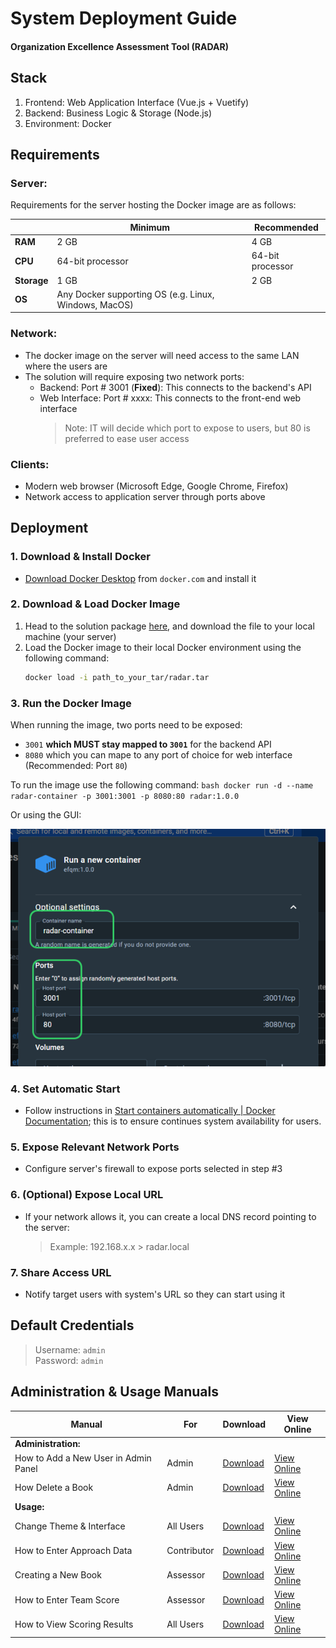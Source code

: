 # System Deployment Guide

#### Organization Excellence Assessment Tool (RADAR)

## Stack

1. Frontend: Web Application Interface (Vue.js + Vuetify)
2. Backend: Business Logic & Storage (Node.js)
3. Environment: Docker

## Requirements

### Server:

Requirements for the server hosting the Docker image are as follows:

|             | Minimum                                               | Recommended      |
| ----------- | ----------------------------------------------------- | ---------------- |
| **RAM**     | 2 GB                                                  | 4 GB             |
| **CPU**     | 64-bit processor                                      | 64-bit processor |
| **Storage** | 1 GB                                                  | 2 GB             |
| **OS**      | Any Docker supporting OS (e.g. Linux, Windows, MacOS) |

### Network:

- The docker image on the server will need access to the same LAN where the users are
- The solution will require exposing two network ports:
  - Backend: Port # 3001 (**Fixed**): This connects to the backend's API
  - Web Interface: Port # xxxx: This connects to the front-end web interface
    > Note: IT will decide which port to expose to users, but 80 is preferred to ease user access

### Clients:

- Modern web browser (Microsoft Edge, Google Chrome, Firefox)
- Network access to application server through ports above

## Deployment

### 1. Download & Install Docker

- [Download Docker Desktop](https://www.docker.com/products/docker-desktop/) from `docker.com` and install it

### 2. Download & Load Docker Image

1. Head to the solution package [here](https://netorgft5795324-my.sharepoint.com/:u:/g/personal/jack_tbc-me_com/EQLQMa5d6FJAqBy7QXSGd1QBDw89PdCU_50bGCro7BKFzA?e=sF2CQk), and download the file to your local machine (your server)
2. Load the Docker image to their local Docker environment using the following command:
   ```bash
   docker load -i path_to_your_tar/radar.tar
   ```

### 3. Run the Docker Image

When running the image, two ports need to be exposed:

- `3001` **which MUST stay mapped to `3001`** for the backend API
- `8080` which you can mape to any port of choice for web interface (Recommended: Port `80`)

To run the image use the following command:
`bash
	docker run -d --name radar-container -p 3001:3001 -p 8080:80 radar:1.0.0
	`

Or using the GUI:

![docker-run-config.png](.images/run-docker-config.png)

### 4. Set Automatic Start

- Follow instructions in [Start containers automatically | Docker Documentation](https://docs.docker.com/config/containers/start-containers-automatically/); this is to ensure continues system availability for users.

### 5. Expose Relevant Network Ports

- Configure server's firewall to expose ports selected in step #3

### 6. (Optional) Expose Local URL

- If your network allows it, you can create a local DNS record pointing to the server:
  > Example: 192.168.x.x > radar.local

### 7. Share Access URL

- Notify target users with system's URL so they can start using it

## Default Credentials

> Username: `admin`  
> Password: `admin`

## Administration & Usage Manuals

| Manual                               | For         | Download                                                                                | View Online                                                                                                                                          |
| ------------------------------------ | ----------- | --------------------------------------------------------------------------------------- | ---------------------------------------------------------------------------------------------------------------------------------------------------- |
| **Administration:**                  |
| How to Add a New User in Admin Panel | Admin       | [Download](manual/Admin%20-%20How%20to%20Add%20a%20New%20User%20in%20Admin%20Panel.pdf) | [View Online](https://github.com/ArtOfIntel/RadarSolutionPackage/blob/main/manual/Admin%20-%20How%20to%20Add%20a%20New%20User%20in%20AdminPanel.pdf) |
| How Delete a Book                    | Admin       | [Download](manual/Admin%20-%20How%20Delete%20a%20Book.pdf)                              | [View Online](https://github.com/ArtOfIntel/RadarSolutionPackage/blob/main/manual/Admin%20-%20How%20Delete%20a%20Book.pdf)                           |
| **Usage:**                           |
| Change Theme & Interface             | All Users   | [Download](manual/All%20Users%20-%20Change%20Theme%20&%20Interface.pdf)                 | [View Online](https://github.com/ArtOfIntel/RadarSolutionPackage/blob/main/manual/All%20Users%20-%20Change%20Theme%20&%20Interface.pdf)              |
| How to Enter Approach Data           | Contributor | [Download](manual/Contributor%20-%20How%20to%20Enter%20Approach%20Data.pdf)             | [View Online](https://github.com/ArtOfIntel/RadarSolutionPackage/blob/main/manual/Contributor%20-%20How%20to%20Enter%20Approach%20Data.pdf)          |
| Creating a New Book                  | Assessor    | [Download](manual/Assessor%20-%20Creating%20a%20New%20Book.pdf)                         | [View Online](https://github.com/ArtOfIntel/RadarSolutionPackage/blob/main/manual/Assessor%20-%20Creating%20a%20New%20Book.pdf)                      |
| How to Enter Team Score              | Assessor    | [Download](manual/Assessor%20-%20How%20to%20Enter%20Team%20Score.pdf)                   | [View Online](https://github.com/ArtOfIntel/RadarSolutionPackage/blob/main/manual/Assessor%20-%20How%20to%20Enter%20Team%20Score.pdf)                |
| How to View Scoring Results          | All Users   | [Download](manual/All%20Users%20-%20How%20to%20View%20Scoring%20Results.pdf)            | [View Online](https://github.com/ArtOfIntel/RadarSolutionPackage/blob/main/manual/Admin%20-%20How%20to%20Add%20a%20New%20User%20in%20AdminPanel.pdf) |
